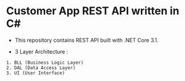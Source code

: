 # Customer App REST API written in C#

* This repository contains REST API built with .NET Core 3.1. 

* 3 Layer Architecture : 
```
1. BLL (Business Logic Layer)
2. DAL (Data Access Layer)
3. UI (User Interface)
```
